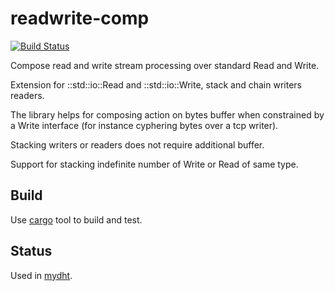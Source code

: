 readwrite-comp
==============

[![Build Status](https://travis-ci.org/cheme/readwrite-comp.svg?branch=master)](https://travis-ci.org/cheme/readwrite-comp)

Compose read and write stream processing over standard Read and Write.

Extension for ::std::io::Read and ::std::io::Write, stack and chain writers readers.

The library helps for composing action on bytes buffer when constrained by a Write interface (for instance cyphering bytes over a tcp writer).

Stacking writers or readers does not require additional buffer.

Support for stacking indefinite number of Write or Read of same type.


Build
-----

Use [cargo](http://crates.io) tool to build and test.

Status
------

Used in [mydht](https://github.com/cheme/mydht).


